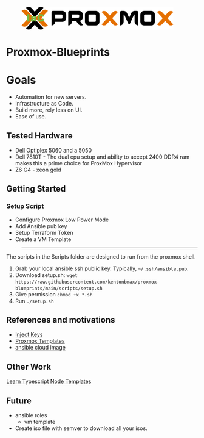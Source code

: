 <figure>
  <img
  src="assets/proxmos.png"
  alt="ProxMox Blueprints">
  <figcaption></figcaption>
</figure>

# Proxmox-Blueprints

# Goals
- Automation for new servers.
- Infrastructure as Code.
- Build more, rely less on UI.
- Ease of use. 

## Tested Hardware
- Dell Optiplex 5060 and a 5050
- Dell 7810T - The dual cpu setup and ability to accept 2400 DDR4 ram makes this a prime choice for ProxMox Hypervisor
- Z6 G4 - xeon gold

## Getting Started

### Setup Script
* Configure Proxmox Low Power Mode
* Add Ansible pub key
* Setup Terraform Token
* Create a VM Template

> ----------------------------------------------------------------------------
The scripts in the Scripts folder are designed to run from the proxmox shell.

1. Grab your local ansible ssh public key. Typically, `~/.ssh/ansible.pub`.
1. Download setup.sh:
   `wget https://raw.githubusercontent.com/kentonbmax/proxmox-blueprints/main/scripts/setup.sh`
1. Give permission `chmod +x *.sh`
1. Run `./setup.sh`   
   
## References and motivations
- [Inject Keys](https://www.cyberciti.biz/faq/how-to-add-ssh-public-key-to-qcow2-linux-cloud-images-using-virt-sysprep/)
- [Proxmox Templates](https://pve.proxmox.com/wiki/VM_Templates_and_Clones)
- [ansible cloud image](https://ronamosa.io/docs/engineer/LAB/proxmox-cloudinit/)

## Other Work
[Learn Typescript Node Templates](https://learntnt.com)

## Future
* ansible roles   
   * vm template
* Create iso file with semver to download all your isos. 



